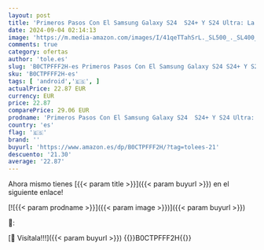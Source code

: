 ```yaml
---
layout: post
title: 'Primeros Pasos Con El Samsung Galaxy S24  S24+ Y S24 Ultra: La Guía Increíblemente Fácil Del Samsung Galaxy 2024 Con Android 14 Y One UI 6.1'
date: 2024-09-04 02:14:13
image: 'https://m.media-amazon.com/images/I/41qeTTahSrL._SL500_._SL400_.jpg'
comments: true
category: ofertas
author: 'tole.es'
slug: 'B0CTPFFF2H-es Primeros Pasos Con El Samsung Galaxy S24 S24+ Y S24 Ultra:...'
sku: 'B0CTPFFF2H-es'
tags: [ 'android','🇪🇸', ]
actualPrice: 22.87 EUR
currency: EUR
price: 22.87
comparePrice: 29.06 EUR
prodname: 'Primeros Pasos Con El Samsung Galaxy S24  S24+ Y S24 Ultra: La Guía Increíblemente Fácil Del Samsung Galaxy 2024 Con Android 14 Y One UI 6.1'
country: 'es'
flag: '🇪🇸'
brand: ''
buyurl: 'https://www.amazon.es/dp/B0CTPFFF2H/?tag=tolees-21'
descuento: '21.30'
average: '22.87'
---
```


Ahora mismo tienes [{{< param title >}}]({{< param buyurl >}}) en el siguiente enlace!

[![{{< param prodname >}}]({{< param image >}})]({{< param buyurl >}})

🔎:


[🛒 Visítala!!!]({{< param buyurl >}})
{{<world>}}B0CTPFFF2H{{</world>}}
